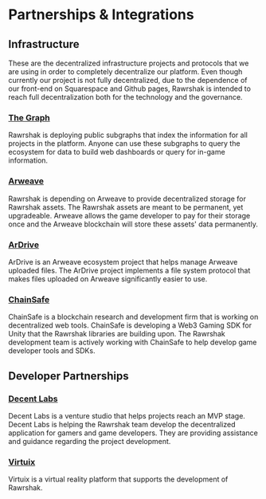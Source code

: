 # Partnerships & Integrations

## Infrastructure

These are the decentralized infrastructure projects and protocols that we are using in order to completely decentralize our platform. Even though currently our project is not fully decentralized, due to the dependence of our front-end on Squarespace and Github pages, Rawrshak is intended to reach full decentralization both for the technology and the governance.

### [The Graph](partnerships-and-integrations.md#infrastructure)

Rawrshak is deploying public subgraphs that index the information for all projects in the platform. Anyone can use these subgraphs to query the ecosystem for data to build web dashboards or query for in-game information.

### [Arweave](https://arweave.org)

Rawrshak is depending on Arweave to provide decentralized storage for Rawrshak assets. The Rawrshak assets are meant to be permanent, yet upgradeable. Arweave allows the game developer to pay for their storage once and the Arweave blockchain will store these assets' data permanently.

### [ArDrive](https://ardrive.io)

ArDrive is an Arweave ecosystem project that helps manage Arweave uploaded files. The ArDrive project implements a file system protocol that makes files uploaded on Arweave significantly easier to use.

### [ChainSafe](https://chainsafe.io)

ChainSafe is a blockchain research and development firm that is working on decentralized web tools. ChainSafe is developing a Web3 Gaming SDK for Unity that the Rawrshak libraries are building upon. The Rawrshak development team is actively working with ChainSafe to help develop game developer tools and SDKs.

## Developer Partnerships

### [Decent Labs](https://www.decentlabs.io)

Decent Labs is a venture studio that helps projects reach an MVP stage. Decent Labs is helping the Rawrshak team develop the decentralized application for gamers and game developers. They are providing assistance and guidance regarding the project development.

### [Virtuix](https://www.virtuix.com)

Virtuix is a virtual reality platform that supports the development of Rawrshak.&#x20;
